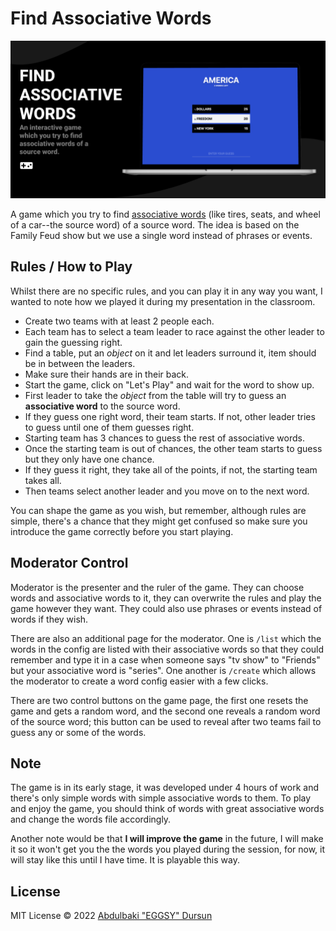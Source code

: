 # Find Associative Words

<p align="center">
  <img src="./demo.png" alt="demo of the game" />
</p>

A game which you try to find [associative words](https://en.wikipedia.org/wiki/Associative_meaning) (like tires, seats, and wheel of a car--the source word) of a source word. The idea is based on the Family Feud show but we use a single word instead of phrases or events.

## Rules / How to Play

Whilst there are no specific rules, and you can play it in any way you want, I wanted to note how we played it during my presentation in the classroom.

- Create two teams with at least 2 people each.
- Each team has to select a team leader to race against the other leader to gain the guessing right.
- Find a table, put an _object_ on it and let leaders surround it, item should be in between the leaders.
- Make sure their hands are in their back.
- Start the game, click on "Let's Play" and wait for the word to show up.
- First leader to take the _object_ from the table will try to guess an **associative word** to the source word.
- If they guess one right word, their team starts. If not, other leader tries to guess until one of them guesses right.
- Starting team has 3 chances to guess the rest of associative words.
- Once the starting team is out of chances, the other team starts to guess but they only have one chance.
- If they guess it right, they take all of the points, if not, the starting team takes all.
- Then teams select another leader and you move on to the next word.

You can shape the game as you wish, but remember, although rules are simple, there's a chance that they might get confused so make sure you introduce the game correctly before you start playing.

## Moderator Control

Moderator is the presenter and the ruler of the game. They can choose words and associative words to it, they can overwrite the rules and play the game however they want. They could also use phrases or events instead of words if they wish.

There are also an additional page for the moderator. One is `/list` which the words in the config are listed with their associative words so that they could remember and type it in a case when someone says "tv show" to "Friends" but your associative word is "series". One another is `/create` which allows the moderator to create a word config easier with a few clicks.

There are two control buttons on the game page, the first one resets the game and gets a random word, and the second one reveals a random word of the source word; this button can be used to reveal after two teams fail to guess any or some of the words.

## Note

The game is in its early stage, it was developed under 4 hours of work and there's only simple words with simple associative words to them. To play and enjoy the game, you should think of words with great associative words and change the words file accordingly.

Another note would be that **I will improve the game** in the future, I will make it so it won't get you the the words you played during the session, for now, it will stay like this until I have time. It is playable this way.

## License

MIT License © 2022 [Abdulbaki "EGGSY" Dursun](https://github.com/eggsy)
